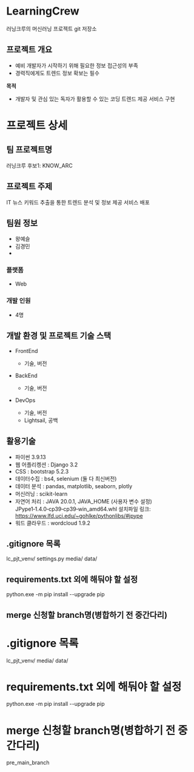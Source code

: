 # LearningCrew
러닝크루의 머신러닝 프로젝트 git 저장소

## 프로젝트 개요
- 예비 개발자가 시작하기 위해 필요한 정보 접근성의 부족
- 경력직에게도 트렌드 정보 확보는 필수

**목적**
- 개발자 및 관심 있는 독자가 활용할 수 있는 코딩 트렌드 제공 서비스 구현

# 프로젝트 상세

## 팀 프로젝트명
러닝크루 
후보1: KNOW_ARC

## 프로젝트 주제
IT 뉴스 키워드 추출을 통한 트렌드 분석 및 정보 제공 서비스 배포

## 팀원 정보
- 왕예슬
- 김경민
- 
### 플랫폼
- Web

### 개발 인원
- 4명

## 개발 환경 및 프로젝트 기술 스택
- FrontEnd
  - 기술, 버전

- BackEnd
  - 기술, 버전

- DevOps
  - 기술, 버전
  - Lightsail, 공백
 
## 활용기술
- 파이썬 3.9.13
- 웹 어플리켕션 : Django 3.2
- CSS : bootstrap 5.2.3
- 데이터수집 : bs4, selenium (둘 다 최신버전)
- 데이터 분석 : pandas, matplotlib, seaborn, plotly  
- 머신러닝 : scikit-learn
- 자연어 처리 : JAVA 20.0.1, JAVA_HOME (사용자 변수 설정)      
  JPype1‑1.4.0‑cp39‑cp39‑win_amd64.whl
  설치파일 링크: https://www.lfd.uci.edu/~gohlke/pythonlibs/#jpype
- 워드 클라우드 : wordcloud 1.9.2

## .gitignore 목록
lc_pjt_venv/ settings.py media/ data/

## requirements.txt 외에 해둬야 할 설정
python.exe -m pip install --upgrade pip

## merge 신청할 branch명(병합하기 전 중간다리)
# .gitignore 목록
lc_pjt_venv/
media/
data/

# requirements.txt 외에 해둬야 할 설정
python.exe -m pip install --upgrade pip

# merge 신청할 branch명(병합하기 전 중간다리)
pre_main_branch
